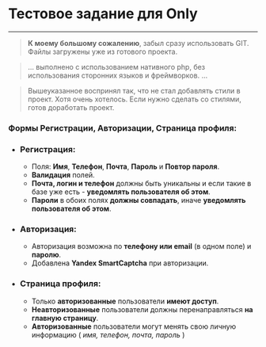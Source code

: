 # Тестовое задание для Only
---
> **К моему большому сожалению**, забыл сразу использовать GIT. Файлы загружены уже из готового проекта.

> ... выполнено с использованием нативного php, без использования сторонних языков и фреймворков. ...

> Вышеуказанное воспринял так, что не стал добавлять стили в проект. Хотя очень хотелось. Если нужно сделать со стилями, готов доработать проект.

### Формы Регистрации, Авторизации, Страница профиля:

- ### Регистрация:

  - Поля: **Имя**, **Телефон**, **Почта**, **Пароль** и **Повтор пароля**.
  - **Валидация** полей.
  - **Почта, логин  и телефон** должны быть уникальны и если такие в базе уже есть - **уведомлять пользователя об этом**.
  - **Пароли** в обоих полях **должны совпадать**, иначе **уведомлять пользователя об этом**.

- ### Авторизация:

  - Авторизация возможна по **телефону или email** (в одном поле) и **паролю**.
  - Добавлена **Yandex SmartCaptcha** при авторизации.

- ### Страница профиля:

  - Только **авторизованные** пользователи **имеют доступ**.
  - **Неавторизованные** пользователи должны перенаправляться **на главную страницу**.
  - **Авторизованные** пользователи могут менять свою личную информацию ( *имя, телефон, почта, пароль* )

